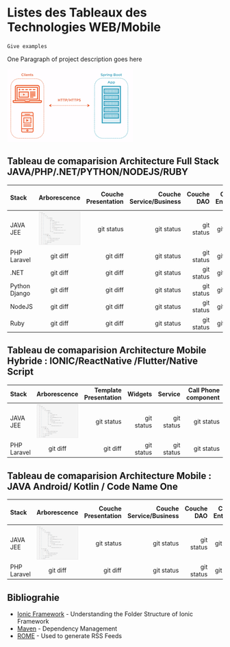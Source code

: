#  Listes des Tableaux  des Technologies WEB/Mobile

```
Give examples

```
One Paragraph of project description goes here



![Alt text](/archi/images/clientSpringboot.png?raw=true "Title")



## Tableau de comaparision Architecture Full Stack  JAVA/PHP/.NET/PYTHON/NODEJS/RUBY

| Stack | Arborescence  | Couche Presentation |Couche Service/Business |Couche DAO |Couche Entity/DB |Couche REST API |Configuration |
| :---         |     :---:      |          ---: |         ---: |          ---: |          ---: |        ---: |        ---: |
| JAVA JEE | ![Alt text](/archi/images/springboot-project-structure.png?raw=true "Spring Boot")    | git status    | git status    | git status    | git status    | git status    |git status    |
| PHP Laravel    | git diff       | git diff      | git status    | git status    | git status    | git status    |git status    |
| .NET    | git diff       | git diff      | git status    | git status    | git status    | git status    |git status    |
| Python Django     | git diff       | git diff      | git status    | git status    | git status    | git status    |git status    |
| NodeJS    | git diff       | git diff      | git status    | git status    | git status    | git status    |git status    |
| Ruby    | git diff       | git diff      | git status    | git status    | git status    | git status    |git status    |


## Tableau de comaparision Architecture Mobile Hybride  :  IONIC/ReactNative /Flutter/Native Script
| Stack | Arborescence  | Template Presentation |Widgets  |Service|Call Phone component|REST  Client |Configuration |
| :---         |     :---:      |          ---: |         ---: |          ---: |          ---: |        ---: |        ---: |
| JAVA JEE | ![Alt text](/archi/images/springboot-project-structure.png?raw=true "Spring Boot")    | git status    | git status    | git status    | git status    | git status    |git status    |
| PHP Laravel    | git diff       | git diff      | git status    | git status    | git status    | git status    |git status    |

## Tableau de comaparision Architecture Mobile     :  JAVA Android/ Kotlin / Code Name One
| Stack | Arborescence  | Couche Presentation |Couche Service/Business |Couche DAO |Couche Entity/DB |Couche REST API |Configuration |
| :---         |     :---:      |          ---: |         ---: |          ---: |          ---: |        ---: |        ---: |
| JAVA JEE | ![Alt text](/archi/images/springboot-project-structure.png?raw=true "Spring Boot")    | git status    | git status    | git status    | git status    | git status    |git status    |
| PHP Laravel    | git diff       | git diff      | git status    | git status    | git status    | git status    |git status    |
## Bibliograhie

* [Ionic Framework](https://medium.com/@supunsandeeptha/understanding-the-folder-structure-of-ionic-4798e4345587) - Understanding the Folder Structure of Ionic Framework
* [Maven](https://maven.apache.org/) - Dependency Management
* [ROME](https://rometools.github.io/rome/) - Used to generate RSS Feeds
